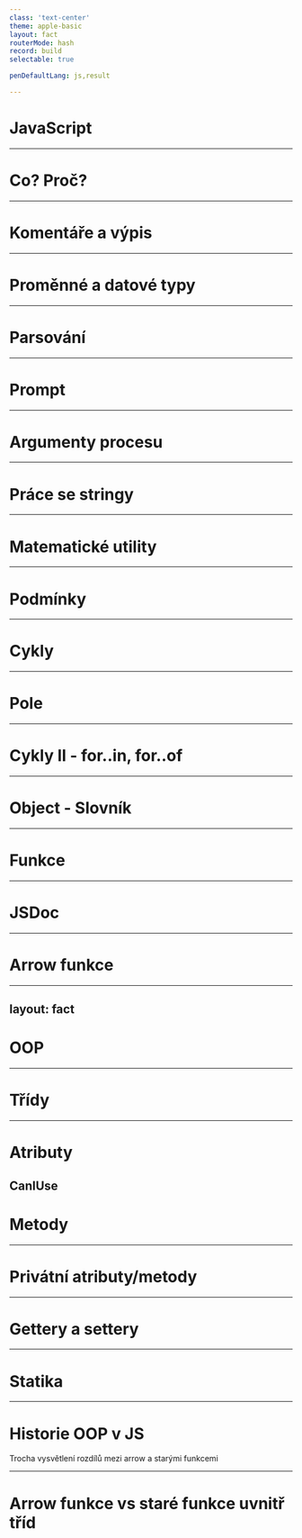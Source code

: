 ```yaml
---
class: 'text-center'
theme: apple-basic
layout: fact
routerMode: hash
record: build
selectable: true

penDefaultLang: js,result

---
```


# JavaScript

---

# Co? Proč?

---

# Komentáře a výpis

---

# Proměnné a datové typy

---

# Parsování

---

# Prompt

---

# Argumenty procesu

---

# Práce se stringy

---

# Matematické utility

---

# Podmínky

--- 

# Cykly

---

# Pole

---

# Cykly II - for..in, for..of

---

# Object - Slovník

---

# Funkce

---

# JSDoc

---

# Arrow funkce

---
layout: fact
---

# OOP

---

# Třídy

---

# Atributy

CanIUse
---

# Metody

---

# Privátní atributy/metody

---

# Gettery a settery

---

# Statika

---

# Historie OOP v JS
Trocha vysvětlení rozdílů mezi arrow a starými funkcemi

---

# Arrow funkce vs staré funkce uvnitř tříd  

